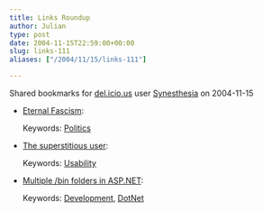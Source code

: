 ```yaml
---
title: Links Roundup
author: Julian
type: post
date: 2004-11-15T22:59:00+00:00
slug: links-111 
aliases: ["/2004/11/15/links-111"]

---
```

Shared bookmarks for [del.icio.us][1] user  [Synesthesia][2] on 2004-11-15

  * [Eternal Fascism][3]:
   
    Keywords: [Politics][4]
  * [The superstitious user][5]:
   
    Keywords: [Usability][6]
  * [Multiple /bin folders in ASP.NET][7]:
   
    Keywords: [Development][8], [DotNet][9]

 [1]: https://del.icio.us/
 [2]: https://del.icio.us/synesthesia
 [3]: https://giagia.blogspot.com/2004/11/eternal-fascism-fourteen-ways-of.html "https://giagia.blogspot.com/2004/11/eternal-fascism-fourteen-ways-of.html"
 [4]: https://del.icio.us/synesthesia/Politics
 [5]: https://michaelandrews.blogspot.com/2004/11/superstitious-user.html "https://michaelandrews.blogspot.com/2004/11/superstitious-user.html"
 [6]: https://del.icio.us/synesthesia/Usability
 [7]: https://www.codinghorror.com/blog/archives/000131.html "https://www.codinghorror.com/blog/archives/000131.html"
 [8]: https://del.icio.us/synesthesia/Development
 [9]: https://del.icio.us/synesthesia/DotNet